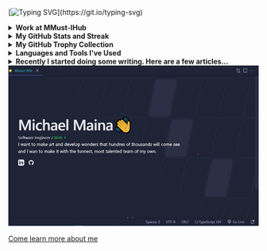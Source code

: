 [![Typing SVG](https://readme-typing-svg.demolab.com?font=Permanent+Marker&pause=1000&color=2BF715FF&center=true&vCenter=true&width=446&lines=Hello+%F0%9F%91%8B;I'm+Michael+Maina;I+currently+work+at+MMMUST-Ihub;And+I+love+coffee...)](https://git.io/typing-svg)

<details><summary><b>Work at MMust-IHub</b></summary>

I am a student at mmust and also the current [MMUST-Ihub](https://mmust-ihub.vercel.app) Development Lead. I major in frontend and mobile development. I use react, nextJs for web development and React native for mobile development

</details>

<details><summary><b>My GitHub Stats and Streak</b></summary>

<p align="center"><img src="https://github-readme-stats.vercel.app/api?username=Muchael123&show_icons=true&count_private=true&hide=issues,contribs&theme=react" alt="GitHub stats" /></p>

<p align="center"><img src="https://streak-stats.demolab.com?user=Muchael123&theme=react&border_radius=5&date_format=M%20j%5B%2C%20Y%5D&currStreakNum=DD0000" alt="Muchael123's GitHub streak stats" /></p>

<!-- <p align="center"><img src="https://github-readme-stats-flax-seven-13.vercel.app?user=Muchael123&theme=react&border_radius=5&fire=FF0000&ring=FF0000&currStreakNum=FF0000" alt="Muchael123's GitHub streak stats" /></p> -->

<!-- <p align="center"><img src="https://github-readme-streak-stats.herokuapp.com?user=Muchael123=react&border_radius=5&fire=FF0000&ring=FF0000&currStreakNum=FF0000" alt="Muchael123's GitHub streak stats" /></p> -->

</details>

<details><summary><b>My GitHub Trophy Collection</b></summary>

<p align="center">
<img alig src="https://github-profile-trophy.vercel.app/?username=Muchael123&margin-w=8&column=4&title=MultipleLang,Organizations,Repositories,Commits,Followers,PullRequest,Stars,Issues&theme=darkhub&no-frame=true" alt="github trophies" />
</p>

</details>

<details><summary><b>Languages and Tools I've Used</b></summary>
<br>
<p align="center">
  <img src="https://skillicons.dev/icons?i=html,css,js,react,nextjs,bootstrap,tailwind,mongodb,supabase,nodejs,prisma,jest,bitbucket,docker,prometheus,androidstudio,git,github,azure,vercel,emacs,figma,gcp,githubactions,gradle,graphql,vscode&perline=7&theme=dark" />
</p>
<br><br>

</details>

<details><summary><b>Recently I started doing some writing. Here are a few articles...</b></summary>

<!-- BLOG-POST-LIST:START -->
 [Introduction to nodejs!](https://installing-node-js.hashnode.dev/introduction-to-nodejs)

</details>


<a href="https://michael-maina.me/#about-me">
  <img
    alt="I want to make art and develop wonders that hundres of thousands will come see, \n and I wan to make it with the funnest, most talented team of my own" width="750"
    src="https://github.com/Muchael123/Muchael123/blob/main/Maich.jpeg"
  />
</a>

[Come learn more about me](https://michael-maina.me/#about-me)
